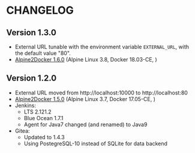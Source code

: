 
# CHANGELOG

## Version 1.3.0

* External URL tunable with the environment variable `EXTERNAL_URL`,
with the default value "80".
* [Alpine2Docker 1.6.0](https://github.com/dduportal/alpine2docker/releases/tag/1.6.0) (Alpine Linux 3.8, Docker 18.03-CE, )

## Version 1.2.0

* External URL moved from http://localhost:10000 to http://localhost:80
* [Alpine2Docker 1.5.0](https://github.com/dduportal/alpine2docker/releases/tag/1.5.0) (Alpine Linux 3.7, Docker 17.05-CE, )
* Jenkins:
  - LTS 2.121.2
  - Blue Ocean 1.7.1
  - Agent for Java7 changed (and renamed) to Java9
* Gitea:
  - Updated to 1.4.3
  - Using PostegreSQL-10 instead of SQLite for data backend
